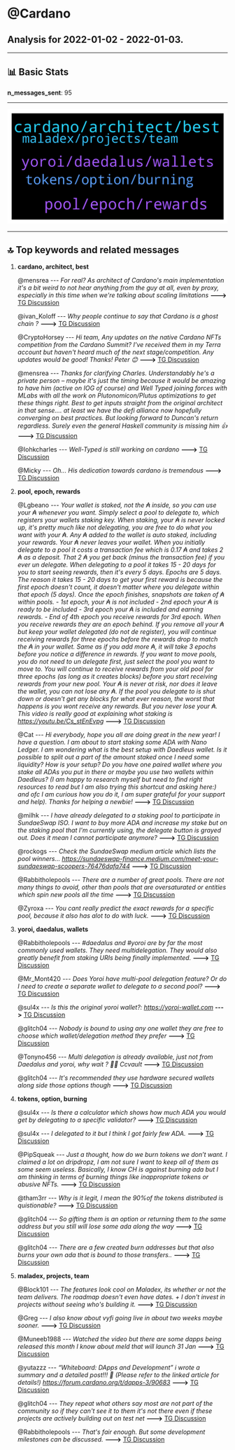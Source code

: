 # **@Cardano**
 ## Analysis for **2022-01-02** - **2022-01-03**.

---

## 📊 **Basic Stats**

**n_messages_sent**: 95

---
![wordcloud](Cardano_1Days_wordcloud.png)

---


## 🔝 **Top keywords and related messages**

1. **cardano, architect, best**

    @mensrea --- *For real? As architect of Cardano's main implementation it's a bit weird to not hear anything from the guy at all, even by proxy, especially in this time when we're talking about scaling limitations* **--->** [TG Discussion](https://t.me/Cardano/764788)

    @ivan_Koloff --- *Why people continue to say that Cardano is a ghost chain ?* **--->** [TG Discussion](https://t.me/Cardano/765023)

    @CryptoHorsey --- *Hi team,   Any updates on the native Cardano NFTs competition from the Cardano Summit? I've received them in my Terra account but haven't heard much of the next stage/competition.  Any updates would be good!   Thanks! Peter 😊* **--->** [TG Discussion](https://t.me/Cardano/765040)

    @mensrea --- *Thanks for clarifying Charles. Understandably he's a private person – maybe it's just the timing because it would be amazing to have him (active on IOG of course) and Well Typed joining forces with MLabs with all the work on Plutonomicon/Plutus optimizations to get these things right. Best to get inputs straight from the original architect in that sense.... at least we have the defi alliance now hopefully converging on best practices. But looking forward to Duncan's return regardless. Surely even the general Haskell community is missing him 👍* **--->** [TG Discussion](https://t.me/Cardano/765050)

    @Iohkcharles --- *Well-Typed is still working on cardano* **--->** [TG Discussion](https://t.me/Cardano/765051)

    @Micky --- *Oh... His dedication towards cardano is tremendous* **--->** [TG Discussion](https://t.me/Cardano/764732)

2. **pool, epoch, rewards**

    @Lgbeano --- *Your wallet is staked, not the ₳ inside, so you can use your ₳ whenever you want.   Simply select a pool to delegate to, which registers your wallets staking key.   When staking, your ₳ is never locked up, it's pretty much like not delegating, you are free to do what you want with your ₳. Any ₳ added to the wallet is auto staked, including your rewards. Your ₳ never leaves your wallet.   When you initially delegate to a pool it costs a transaction fee which is 0.17 ₳ and takes 2 ₳ as a deposit. That 2 ₳ you get back (minus the transaction fee) if you ever un delegate.   When delegating to a pool it takes 15 - 20 days for you to start seeing rewards, then it's every 5 days. Epochs are 5 days.   The reason it takes 15 - 20 days to get your first reward is because the first epoch doesn't count, it doesn't matter where you delegate within that epoch (5 days). Once the epoch finishes, snapshots are taken of ₳ within pools.   - 1st epoch, your ₳ is not included   - 2nd epoch your ₳ is ready to be included  - 3rd epoch your ₳ is included and earning rewards.   - End of 4th epoch you receive rewards for 3rd epoch.   When you receive rewards they are an epoch behind.  If you remove all your ₳ but keep your wallet delegated (do not de register), you will continue receiving rewards for three epochs before the rewards drop to match the ₳ in your wallet.   Same as if you add more ₳, it will take 3 epochs before you notice a difference in rewards.   If you want to move pools, you do not need to un delegate first, just select the pool you want to move to. You will continue to receive rewards from your old pool for three epochs (as long as it creates blocks) before you start receiving rewards from your new pool.   Your ₳ is never at risk, nor does it leave the wallet, you can not lose any ₳. If the pool you delegate to is shut down or doesn't get any blocks for what ever reason, the worst that happens is you wont receive any rewards. But you never lose your ₳.   This video is really good at explaining what staking is  https://youtu.be/Cs_stEnEvpg* **--->** [TG Discussion](https://t.me/Cardano/764564)

    @Cat --- *Hi everybody, hope you all are doing great in the new year! I have a question. I am about to start staking some ADA with Nano Ledger. I am wondering what is the best setup with Daedleus wallet. Is it possible to split out a part of the amount staked once I need some liquidity? How is your setup? Do you have one paired wallet where you stake all ADAs you put in there or maybe you use two wallets within Daedleus? (I am happy to research myself but need to find right resources to read but I am also trying this shortcut and asking here:) and ofc I am curious how you do it, I am super grateful for your support and help). Thanks for helping a newbie!* **--->** [TG Discussion](https://t.me/Cardano/764563)

    @milhk --- *I have already delegated to a staking pool to participate in SundaeSwap ISO. I want to buy more ADA and increase my stake but on the staking pool that I'm currently using, the delegate button is grayed out. Does it mean I cannot participate anymore?* **--->** [TG Discussion](https://t.me/Cardano/765193)

    @rockogs --- *Check the SundaeSwap medium article which lists the pool winners… https://sundaeswap-finance.medium.com/meet-your-sundaeswap-scoopers-76476dafa744* **--->** [TG Discussion](https://t.me/Cardano/765227)

    @Rabbitholepools --- *There are a number of great pools. There are not many things to avoid, other than pools that are oversaturated or entities which spin new pools all the time* **--->** [TG Discussion](https://t.me/Cardano/764780)

    @Zyroxa --- *You cant really predict the exact rewards for a specific pool, because it also has alot to do with luck.* **--->** [TG Discussion](https://t.me/Cardano/764771)

3. **yoroi, daedalus, wallets**

    @Rabbitholepools --- *#daedalus and #yoroi are by far the most commonly used wallets. They need multidelegation.  They would also greatly benefit from staking URIs being finally implemented.* **--->** [TG Discussion](https://t.me/Cardano/764982)

    @Mr_Mont420 --- *Does Yoroi have multi-pool delegation feature? Or do I need to create a separate wallet to delegate to a second pool?* **--->** [TG Discussion](https://t.me/Cardano/764952)

    @sul4x --- *Is this the original yoroi wallet?: https://yoroi-wallet.com* **--->** [TG Discussion](https://t.me/Cardano/764748)

    @glitch04 --- *Nobody is bound to using any one wallet they are free to choose which wallet/delegation method they prefer* **--->** [TG Discussion](https://t.me/Cardano/764984)

    @Tonyno456 --- *Multi delegation is already available, just not from Daedalus and yoroi, why wait ? 🤷‍♂  Ccvault* **--->** [TG Discussion](https://t.me/Cardano/764977)

    @glitch04 --- *It's recommended they use hardware secured wallets along side those options though* **--->** [TG Discussion](https://t.me/Cardano/764985)

4. **tokens, option, burning**

    @sul4x --- *Is there a calculator which shows how much ADA you would get by delegating to a specific validator?* **--->** [TG Discussion](https://t.me/Cardano/764769)

    @sul4x --- *I delegated to it but I think I got fairly few ADA.* **--->** [TG Discussion](https://t.me/Cardano/764779)

    @PipSqueak --- *Just a thought, how do we burn tokens we don’t want. I claimed a lot on dripdropz, I am not sure I want to keep all of them as some seem useless. Basically, I know CH is against burning ada but I am thinking in terms of burning things like inappropriate tokens or abusive NFTs.* **--->** [TG Discussion](https://t.me/Cardano/765138)

    @tham3rr --- *Why is it legit, I mean the 90%of the tokens distributed is quistionable?* **--->** [TG Discussion](https://t.me/Cardano/765012)

    @glitch04 --- *So gifting them is an option or returning them to the same address but you still will lose some ada along the way* **--->** [TG Discussion](https://t.me/Cardano/765142)

    @glitch04 --- *There are a few created burn addresses but that also burns your own ada that is bound to those transfers..* **--->** [TG Discussion](https://t.me/Cardano/765141)

5. **maladex, projects, team**

    @Block101 --- *The features look cool on Maladex, its whether or not the team delivers. The roadmap doesn't even have dates.  + I don't invest in projects without seeing who's building it.* **--->** [TG Discussion](https://t.me/Cardano/764623)

    @Greg --- *I also know about vyfi going live in about two weeks maybe sooner.* **--->** [TG Discussion](https://t.me/Cardano/764542)

    @Muneeb1988 --- *Watched the video but there are some dapps being released this month I know about meld that will launch 31 Jan* **--->** [TG Discussion](https://t.me/Cardano/764541)

    @yutazzz --- *“Whiteboard: DApps and Development”  i wrote a summary and a detailed post!!! 🎉 (Please refer to the linked article for details!)  https://forum.cardano.org/t/dapps-3/90683* **--->** [TG Discussion](https://t.me/Cardano/765014)

    @glitch04 --- *They repeat what others say most are not part of the community so if they can't see it to them it's not there even if these projects are actively building out on test net* **--->** [TG Discussion](https://t.me/Cardano/765037)

    @Rabbitholepools --- *That's fair enough. But some development milestones can be discussed.* **--->** [TG Discussion](https://t.me/Cardano/764989)

